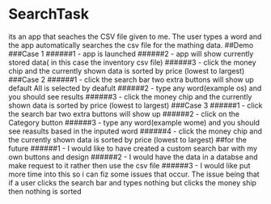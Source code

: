 # SearchTask
its an app that seaches the CSV file given to me.
The user types a word and the app automatically searches the csv file for the mathing data.
##Demo
###Case 1
######1 - app is launched
######2 - app will show currently stored data( in this case the inventory csv file)
######3 - click the money chip and the currently shown data is sorted by price (lowest to largest)
###Case 2
######1 - click the search bar two extra buttons will show up default All is selected by deafult
######2 - type any word(example os) and you should see results
######3 - click the money chip and the currently shown data is sorted by price (lowest to largest)
###Case 3
######1 - click the search bar two extra buttons will show up
######2 - click on the Category button
######3 - type any word(example wome) and you should see reasults based in the inputed word
######4 - click the money chip and the currently shown data is sorted by price (lowest to largest)
##for the future
######1 - I would like to have created a custom search bar with my own buttons and design
######2 - I would have the data in a databse and make request to it rather then use the csv file
######3 - I would like put more time into this so i can fiz some issues that occur.
  The issue being that if a user clicks the search bar and types nothing but clicks the money ship then nothing is sorted
